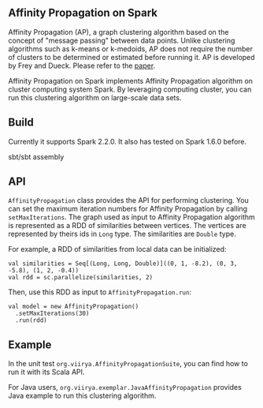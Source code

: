 
## Affinity Propagation on Spark

Affinity Propagation (AP), a graph clustering algorithm based on the concept of "message passing" between data points. Unlike clustering algorithms such as k-means or k-medoids, AP does not require the number of clusters to be determined or estimated before running it. AP is developed by Frey and Dueck. Please refer to the [paper](http://www.psi.toronto.edu/affinitypropagation/FreyDueckScience07.pdf).

Affinity Propagation on Spark implements Affinity Propagation algorithm on cluster computing system Spark. By leveraging computing cluster, you can run this clustering algorithm on large-scale data sets.

## Build

Currently it supports Spark 2.2.0. It also has tested on Spark 1.6.0 before.

sbt/sbt assembly

## API

`AffinityPropagation` class provides the API for performing clustering. You can set the maximum iteration numbers for Affinity Propagation by calling `setMaxIterations`. The graph used as input to Affinity Propagation algorithm is represented as a RDD of similarities between vertices. The vertices are represented by theirs ids in `Long` type. The similarities are `Double` type.

For example, a RDD of similarities from local data can be initialized:

    val similarities = Seq[(Long, Long, Double)]((0, 1, -8.2), (0, 3, -5.8), (1, 2, -0.4))
    val rdd = sc.parallelize(similarities, 2)

Then, use this RDD as input to `AffinityPropagation.run`:

    val model = new AffinityPropagation()
      .setMaxIterations(30)
      .run(rdd)

## Example

In the unit test `org.viirya.AffinityPropagationSuite`, you can find how to run it with its Scala API.

For Java users, `org.viirya.exemplar.JavaAffinityPropagation` provides Java example to run this clustering algorithm. 

